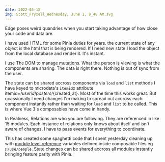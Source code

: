 ```yaml
---
date: 2022-05-18
img: Scott_Fryxell_Wednesday, June 1, 9_48 AM.svg
---
```


Edge poses weird quandries when you start taking advantage of how close your code and data are.

I have used HTML for some Pinia duties for years. the current state of any object is the html that is being rendered. If I need new state I load the object from the local database and render it. It's instant.

I use The DOM to manage mutations. What the person is viewing is what the components are sharing. The data is right there. Nothing is out of sync from the user.

The state can be shared accross components via `load` and `list` methods I have keyed to microdata's `itemid`x attribute itemid=/${userid}/posters/${created_at}. Most of the time this works great. But ocassionally I need changes I'm making to spread out accross each component instantly rather than waiting for `load` and `list` to be called. This is where Vue 3's composables have come in handy.

In Realness, Relations are who you are following. They are referenced in like 15 modules. Each instance of relations only knows about itself and isn't aware of changes. I have to pass events for everything to coordinate.

This has created some spaghetti code that I spent yesterday cleaning up with [module level reference](https://vueschool.io/articles/vuejs-tutorials/home-rolled-store-with-the-vue-js-composition-api/) variables defined inside composable files eg `@/use/people`. State changes can be shared accross all modules instantly bringing feature parity with Pinia.
